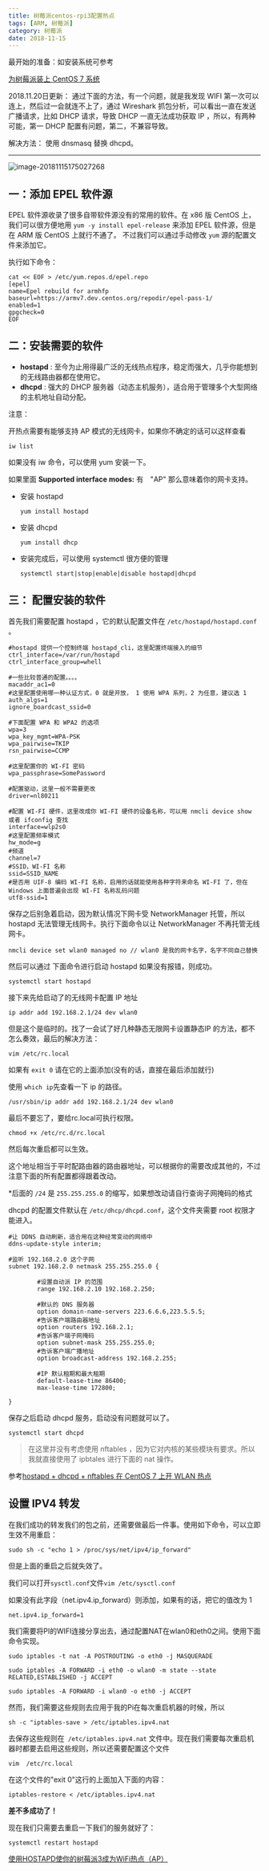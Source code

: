 ```yaml
---
title: 树莓派centos-rpi3配置热点
tags: [ARM, 树莓派]
category: 树莓派
date: 2018-11-15
---
```



最开始的准备：如安装系统可参考

[为树莓派装上 CentOS 7 系统](https://sspai.com/post/42793)



2018.11.20日更新： 通过下面的方法，有一个问题，就是我发现 WIFI 第一次可以连上，然后过一会就连不上了，通过 Wireshark 抓包分析，可以看出一直在发送广播请求，比如 DHCP 请求，导致 DHCP 一直无法成功获取 IP ，所以，有两种可能，第一 DHCP 配置有问题，第二，不兼容导致。 

解决方法： 使用 dnsmasq 替换 dhcpd。

------
<!--more -->


![image-20181115175027268](/images/image-20181115175027268.png)

## 一：添加 EPEL 软件源

EPEL 软件源收录了很多自带软件源没有的常用的软件。在 x86 版 CentOS 上，我们可以很方便地用 `yum -y install epel-release` 来添加 EPEL 软件源，但是在 ARM 版 CentOS 上就行不通了。
不过我们可以通过手动修改 `yum` 源的配置文件来添加它。

执行如下命令：

<!--more -->
<!--more -->
```shell
cat << EOF > /etc/yum.repos.d/epel.repo
[epel]
name=Epel rebuild for armhfp
baseurl=https://armv7.dev.centos.org/repodir/epel-pass-1/
enabled=1
gpgcheck=0
EOF
```



## 二：安装需要的软件

- **hostapd** : 至今为止用得最广泛的无线热点程序，稳定而强大，几乎你能想到的无线路由器都在使用它。
- **dhcpd** : 强大的 DHCP 服务器（动态主机服务），适合用于管理多个大型网络的主机地址自动分配。

注意：

开热点需要有能够支持 AP 模式的无线网卡，如果你不确定的话可以这样查看

`iw list`

如果没有 iw 命令，可以使用 yum 安装一下。

如果里面 **Supported interface modes:** 有　"AP" 那么意味着你的网卡支持。

* 安装 hostapd 

  ```shell
  yum install hostapd
  ```

* 安装 dhcpd

  ```shell
  yum install dhcp
  ```

* 安装完成后，可以使用 systemctl 很方便的管理

  ```shell
  systemctl start|stop|enable|disable hostapd|dhcpd
  ```



## 三： 配置安装的软件

首先我们需要配置 hostapd ，它的默认配置文件在 `/etc/hostapd/hostapd.conf` 。

```shell
#hostapd 提供一个控制终端 hostapd_cli，这里配置终端接入的细节
ctrl_interface=/var/run/hostapd
ctrl_interface_group=whell

#一些比较普通的配置。。。。
macaddr_ac1=0
#这里配置使用哪一种认证方式，0 就是开放， 1 使用 WPA 系列，2 为任意，建议选 1
auth_algs=1
ignore_boardcast_ssid=0

#下面配置 WPA 和 WPA2 的选项
wpa=3
wpa_key_mgmt=WPA-PSK
wpa_pairwise=TKIP
rsn_pairwise=CCMP

#这里配置你的 WI-FI 密码
wpa_passphrase=SomePassword

#配置驱动，这里一般不需要更改
driver=nl80211

#配置 WI-FI 硬件，这里改成你 WI-FI 硬件的设备名称，可以用 nmcli device show 或者 ifconfig 查找
interface=wlp2s0
#这里配置频率模式
hw_mode=g
#频道
channel=7
#SSID，WI-FI 名称
ssid=SSID_NAME
#是否用 UIF-8 编码 WI-FI 名称，启用的话就能使用各种字符来命名 WI-FI 了，但在 Windows 上面普遍会出现 WI-FI 名称乱码问题
utf8-ssid=1

```



保存之后别急着启动，因为默认情况下网卡受 NetworkManager 托管，所以 hostapd 无法管理无线网卡。执行下面命令以让 NetworkManager 不再托管无线网卡。

```shell
nmcli device set wlan0 managed no // wlan0 是我的网卡名字，名字不同自己替换
```

然后可以通过 下面命令进行启动 hostapd 如果没有报错，则成功。

```shell
systemctl start hostapd 
```

接下来先给启动了的无线网卡配置 IP 地址

```shell
ip addr add 192.168.2.1/24 dev wlan0
```

但是这个是临时的。找了一会试了好几种静态无限网卡设置静态IP 的方法，都不怎么奏效，最后的解决方法：

`vim /etc/rc.local`

如果有 `exit 0` 请在它的上面添加(没有的话，直接在最后添加就行)

使用 `which ip`先查看一下 ip 的路径。

`/usr/sbin/ip addr add 192.168.2.1/24 dev wlan0 `

最后不要忘了，要给rc.local可执行权限。

 `chmod +x /etc/rc.d/rc.local`

然后每次重启都可以生效。

这个地址相当于平时配路由器的路由器地址，可以根据你的需要改成其他的，不过注意下面的所有配置都得跟着改动。

*后面的 `/24` 是 `255.255.255.0` 的缩写，如果想改动请自行查询子网掩码的格式

dhcpd 的配置文件默认在 `/etc/dhcp/dhcpd.conf`，这个文件夹需要 root 权限才能进入。

```shell
#让 DDNS 自动刷新，适合用在这种经常变动的网络中
ddns-update-style interim;

#监听 192.168.2.0 这个子网
subnet 192.168.2.0 netmask 255.255.255.0 {

        #设置自动派 IP 的范围
        range 192.168.2.10 192.168.2.250;

        #默认的 DNS 服务器
        option domain-name-servers 223.6.6.6,223.5.5.5;
        #告诉客户端路由器地址
        option routers 192.168.2.1;
        #告诉客户端子网掩码
        option subnet-mask 255.255.255.0;
        #告诉客户端广播地址
        option broadcast-address 192.168.2.255;

        #IP 默认租期和最大租期
        default-lease-time 86400;
        max-lease-time 172800;

}

```

保存之后启动 dhcpd 服务，启动没有问题就可以了。

```shell
systemctl start dhcpd
```

> 在这里并没有考虑使用 nftables ，因为它对内核的某些模块有要求。所以我就直接使用了 ipbtales 进行下面的 nat 操作。



参考[hostapd + dhcpd + nftables 在 CentOS 7 上开 WLAN 热点](https://www.jianshu.com/p/d1616623cf35)



## 设置 IPV4 转发

在我们成功的转发我们的包之前，还需要做最后一件事。使用如下命令，可以立即生效不用重启：

`sudo sh -c "echo 1 > /proc/sys/net/ipv4/ip_forward"`

但是上面的重启之后就失效了。

我们可以打开`sysctl.conf`文件`vim /etc/sysctl.conf`

如果没有此字段（net.ipv4.ip_forward）则添加，如果有的话，把它的值改为 1

`net.ipv4.ip_forward=1`

我们需要将PI的WIFI连接分享出去，通过配置NAT在wlan0和eth0之间。使用下面命令实现。

```shell
sudo iptables -t nat -A POSTROUTING -o eth0 -j MASQUERADE 

sudo iptables -A FORWARD -i eth0 -o wlan0 -m state --state RELATED,ESTABLISHED -j ACCEPT 

sudo iptables -A FORWARD -i wlan0 -o eth0 -j ACCEPT 
```

然而，我们需要这些规则去应用于我的Pi在每次重启机器的时候，所以

`sh -c "iptables-save > /etc/iptables.ipv4.nat`

去保存这些规则在` /etc/iptables.ipv4.nat` 文件中。现在我们需要每次重启机器时都要去启用这些规则，所以还需要配置这个文件

`vim  /etc/rc.local`

在这个文件的"exit 0"这行的上面加入下面的内容：

`iptables-restore < /etc/iptables.ipv4.nat `

**差不多成功了！**

现在我们只需要去重启一下我们的服务就好了：

`systemctl restart hostapd`

[使用HOSTAPD使你的树莓派3成为WiFi热点（AP）](http://www.embeddedlinux.org.cn/emb-linux/entry-level/201703/18-6294.html#)
